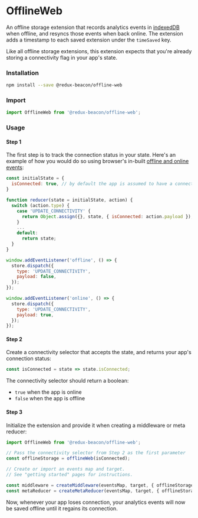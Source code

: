 # OfflineWeb

An offline storage extension that records analytics events in
[indexedDB](https://developer.mozilla.org/en/docs/Web/API/IndexedDB_API)
when offline, and resyncs those events when back online. The extension
adds a timestamp to each saved extension under the `timeSaved` key.

Like all offline storage extensions, this extension expects that
you're already storing a connectivity flag in your app's state.

### Installation

```bash
npm install --save @redux-beacon/offline-web
```

### Import

```js
import OfflineWeb from '@redux-beacon/offline-web';
```

### Usage

#### Step 1

The first step is to track the connection status in your state. Here's an
example of how you would do so using browser's in-built
[offline and online events](https://developer.mozilla.org/en-US/docs/Web/API/NavigatorOnLine/Online_and_offline_events):

```js
const initialState = {
  isConnected: true, // by default the app is assumed to have a connection
}

function reducer(state = initialState, action) {
  switch (action.type) {
    case 'UPDATE_CONNECTIVITY' {
      return Object.assign({}, state, { isConnected: action.payload });
    }
    ...
    default:
      return state;
  }
}

window.addEventListener('offline', () => {
  store.dispatch({
    type: 'UPDATE_CONNECTIVITY',
    payload: false,
  });
});

window.addEventListener('online', () => {
  store.dispatch({
    type: 'UPDATE_CONNECTIVITY',
    payload: true,
  });
});
```

#### Step 2

Create a connectivity selector that accepts the state, and
returns your app's connection status:

```js
const isConnected = state => state.isConnected;
```

The connectivity selector should return a boolean:
 - `true` when the app is online
 - `false` when the app is offline

#### Step 3

Initialize the extension and provide it when creating a middleware or meta
reducer:

```js
import OfflineWeb from '@redux-beacon/offline-web';

// Pass the connectivity selector from Step 2 as the first parameter
const offlineStorage = offlineWeb(isConnected);

// Create or import an events map and target.
// See "getting started" pages for instructions.

const middleware = createMiddleware(eventsMap, target, { offlineStorage });
const metaReducer = createMetaReducer(eventsMap, target, { offlineStorage });
```

Now, whenever your app loses connection, your analytics events will
now be saved offline until it regains its connection.

